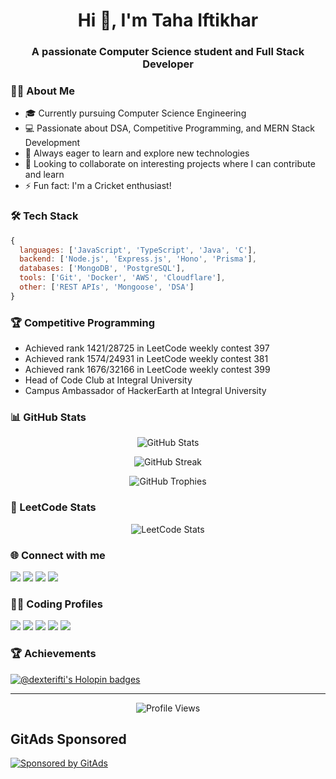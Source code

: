 <h1 align="center">Hi 👋, I'm Taha Iftikhar</h1>
<h3 align="center">A passionate Computer Science student and Full Stack Developer</h3>

### 👨‍💻 About Me
- 🎓 Currently pursuing Computer Science Engineering
- 💻 Passionate about DSA, Competitive Programming, and MERN Stack Development
- 🌱 Always eager to learn and explore new technologies
- 💞️ Looking to collaborate on interesting projects where I can contribute and learn
- ⚡ Fun fact: I'm a Cricket enthusiast!

### 🛠️ Tech Stack
```javascript
{
  languages: ['JavaScript', 'TypeScript', 'Java', 'C'],
  backend: ['Node.js', 'Express.js', 'Hono', 'Prisma'],
  databases: ['MongoDB', 'PostgreSQL'],
  tools: ['Git', 'Docker', 'AWS', 'Cloudflare'],
  other: ['REST APIs', 'Mongoose', 'DSA']
}
```

### 🏆 Competitive Programming
- Achieved rank 1421/28725 in LeetCode weekly contest 397
- Achieved rank 1574/24931 in LeetCode weekly contest 381
- Achieved rank 1676/32166 in LeetCode weekly contest 399
- Head of Code Club at Integral University
- Campus Ambassador of HackerEarth at Integral University

### 📊 GitHub Stats
<p align="center">
  <img src="https://github-readme-stats.vercel.app/api?username=dexter-ifti&theme=dark&hide_border=false&include_all_commits=false&count_private=false" alt="GitHub Stats" />
</p>
<p align="center">
  <img src="https://github-readme-streak-stats.herokuapp.com/?user=dexter-ifti&theme=dark&hide_border=false" alt="GitHub Streak" />
</p>
<p align="center">
  <img src="https://github-profile-trophy.vercel.app/?username=dexter-ifti&theme=radical&no-frame=false&no-bg=true&margin-w=4" alt="GitHub Trophies" />
</p>

### 🎯 LeetCode Stats
<p align="center">
  <img src="https://leetcard.jacoblin.cool/ifti_taha?ext=heatmap" alt="LeetCode Stats" />
</p>

### 🌐 Connect with me
<p align="left">
<a href="mailto:tahaiftikhar8@gmail.com"><img src="https://img.shields.io/badge/Gmail-D14836?style=for-the-badge&logo=gmail&logoColor=white"/></a>
<a href="https://linkedin.com/in/ifti-taha"><img src="https://img.shields.io/badge/LinkedIn-0077B5?style=for-the-badge&logo=linkedin&logoColor=white"/></a>
<a href="https://twitter.com/dexterifti"><img src="https://img.shields.io/badge/Twitter-1DA1F2?style=for-the-badge&logo=twitter&logoColor=white"/></a>
<a href="https://hashnode.com/@ifti_taha"><img src="https://img.shields.io/badge/Hashnode-2962FF?style=for-the-badge&logo=hashnode&logoColor=white"/></a>
</p>

### 👨‍💻 Coding Profiles
<p align="left">
<a href="https://leetcode.com/ifti_taha"><img src="https://img.shields.io/badge/-LeetCode-FFA116?style=for-the-badge&logo=LeetCode&logoColor=black"/></a>
<a href="https://www.codechef.com/users/ifti_taha"><img src="https://img.shields.io/badge/-CodeChef-5B4638?style=for-the-badge&logo=CodeChef&logoColor=white"/></a>
<a href="https://codeforces.com/profile/ifti_taha"><img src="https://img.shields.io/badge/Codeforces-445f9d?style=for-the-badge&logo=Codeforces&logoColor=white"/></a>
<a href="https://www.hackerrank.com/ifti_taha"><img src="https://img.shields.io/badge/-Hackerrank-2EC866?style=for-the-badge&logo=HackerRank&logoColor=white"/></a>
<a href="https://auth.geeksforgeeks.org/user/ifti_taha/profile"><img src="https://img.shields.io/badge/GeeksforGeeks-298D46?style=for-the-badge&logo=geeksforgeeks&logoColor=white"/></a>
</p>

### 🏆 Achievements
[![@dexterifti's Holopin badges](https://holopin.me/dexterifti)](https://holopin.io/@dexterifti)

---
<p align="center">
  <img src="https://visitcount.itsvg.in/api?id=dexter-ifti&icon=0&color=0" alt="Profile Views"/>
</p>

## GitAds Sponsored
[![Sponsored by GitAds](https://gitads.dev/v1/ad-serve?source=dexter-ifti/dexter-ifti@github)](https://gitads.dev/v1/ad-track?source=dexter-ifti/dexter-ifti@github)


